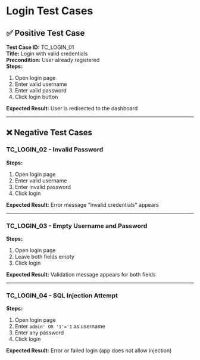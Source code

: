 # Login Test Cases

## ✅ Positive Test Case

**Test Case ID:** TC_LOGIN_01  
**Title:** Login with valid credentials  
**Precondition:** User already registered  
**Steps:**
1. Open login page
2. Enter valid username
3. Enter valid password
4. Click login button

**Expected Result:** User is redirected to the dashboard

---

## ❌ Negative Test Cases

### TC_LOGIN_02 - Invalid Password  
**Steps:**
1. Open login page  
2. Enter valid username  
3. Enter invalid password  
4. Click login  

**Expected Result:** Error message "Invalid credentials" appears

---

### TC_LOGIN_03 - Empty Username and Password  
**Steps:**
1. Open login page  
2. Leave both fields empty  
3. Click login  

**Expected Result:** Validation message appears for both fields

---

### TC_LOGIN_04 - SQL Injection Attempt  
**Steps:**
1. Open login page  
2. Enter `admin' OR '1'='1` as username  
3. Enter any password  
4. Click login  

**Expected Result:** Error or failed login (app does not allow injection)
